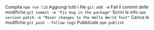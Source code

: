 Compila `npm run lib`
Aggiungi tutti i file `git add -A`
Fail il commit delle modifiche `git commit -m "Fix bug in the package"`
Scrivi le info `npm version patch -m "Minor changes to the Hello World Text"`
Carica le modifiche `git push --follow-tags`
Pubblicale `npm publish`